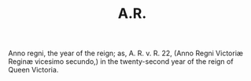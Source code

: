 ---
title: A.R.
letter: A
permalink: "/definitions/ar.html"
body: Anno regni, the year of the reign; as, A. R. v. R. 22, (Anno Regni Victoriæ
  Reginæ vicesimo secundo,) in the twenty-second year of the reign of Queen Victoria.
published_at: '2018-07-08'
source: Black's Law Dictionary
layout: post
---